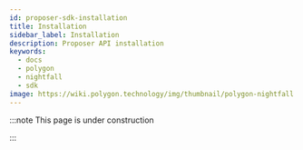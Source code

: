 ```yaml
---
id: proposer-sdk-installation
title: Installation
sidebar_label: Installation
description: Proposer API installation
keywords:
  - docs
  - polygon
  - nightfall
  - sdk
image: https://wiki.polygon.technology/img/thumbnail/polygon-nightfall.png
---
```


:::note This page is under construction

:::
